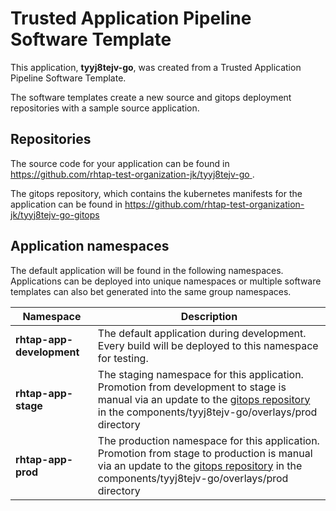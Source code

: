 # Trusted Application Pipeline Software Template

This application, **tyyj8tejv-go**, was created from a Trusted Application Pipeline Software Template.

The software templates create a new source and gitops deployment repositories with a sample source application. 

## Repositories

The source code for your application can be found in [https://github.com/rhtap-test-organization-jk/tyyj8tejv-go ](https://github.com/rhtap-test-organization-jk/tyyj8tejv-go ).
 
The gitops repository, which contains the kubernetes manifests for the application can be found in 
[https://github.com/rhtap-test-organization-jk/tyyj8tejv-go-gitops ](https://github.com/rhtap-test-organization-jk/tyyj8tejv-go-gitops ) 

## Application namespaces 

The default application will be found in the following namespaces. Applications can be deployed into unique namespaces or multiple software templates can also bet generated into the same group namespaces.  

|  Namespace   |  Description   |  
| -------- | -------- |   
| **rhtap-app-development** | The default application during development. Every build will be deployed to this namespace for testing. | 
| **rhtap-app-stage** | The staging namespace for this application. Promotion from development to stage is manual via an update to the [gitops repository](https://github.com/rhtap-test-organization-jk/tyyj8tejv-go-gitops ) in the components/tyyj8tejv-go/overlays/prod directory |  
| **rhtap-app-prod** | The production namespace for this application. Promotion from stage to production is manual via an update to the [gitops repository](https://github.com/rhtap-test-organization-jk/tyyj8tejv-go-gitops ) in the components/tyyj8tejv-go/overlays/prod directory | 